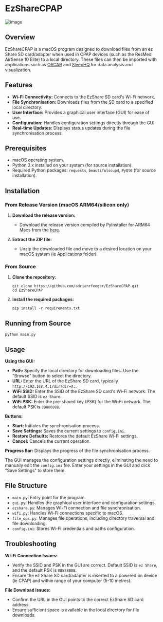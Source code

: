 # EzShareCPAP
![image](https://github.com/adrianRfeeger/EzShareCPAP/assets/139186297/504a469e-bc13-493b-97c0-7581bf821032)


## Overview

EzShareCPAP is a macOS program designed to download files from an ez Share SD card/adapter when used in CPAP devices (such as the ResMed AirSense 10 Elite) to a local directory. These files can then be imported with applications such as [OSCAR](https://www.sleepfiles.com/OSCAR/) and [SleepHQ](https://home.sleephq.com/) for data analysis and visualization.

## Features

- **Wi-Fi Connectivity:** Connects to the EzShare SD card's Wi-Fi network.
- **File Synchronisation:** Downloads files from the SD card to a specified local directory.
- **User Interface:** Provides a graphical user interface (GUI) for ease of use.
- **Configuration:** Handles configuration settings directly through the GUI.
- **Real-time Updates:** Displays status updates during the file synchronisation process.

## Prerequisites

- macOS operating system.
- Python 3.x installed on your system (for source installation).
- Required Python packages: `requests`, `beautifulsoup4`, `PyQt6` (for source installation).

## Installation

### From Release Version (macOS ARM64/silicon only)

1. **Download the release version:**

   - Download the release version compiled by PyInstaller for ARM64 Macs from the [here](https://github.com/adrianRfeeger/EzShareCPAP/releases/download/v1.0.1/EzShareCPAP.zip).

2. **Extract the ZIP file:**

   - Unzip the downloaded file and move to a desired location on your macOS system (ie Applications folder).
     
### From Source

1. **Clone the repository:**
   ```
   git clone https://github.com/adrianrfeeger/EzShareCPAP.git
   cd EzShareCPAP
   ```
2. **Install the required packages:**
   ```
   pip install -r requirements.txt
   ```

## Running from Source

   ```
   python main.py
   ```
## Usage

 **Using the GUI:**

   - **Path:** Specify the local directory for downloading files. Use the "Browse" button to select the directory.
   - **URL:** Enter the URL of the EzShare SD card, typically `http://192.168.4.1/dir?dir=A:`.
   - **WiFi SSID:** Enter the SSID of the EzShare SD card's Wi-Fi network. The default SSID is `ez Share`.
   - **WiFi PSK:** Enter the pre-shared key (PSK) for the Wi-Fi network. The default PSK is `88888888`.

   **Buttons:**
   - **Start:** Initiates the synchronisation process.
   - **Save Settings:** Saves the current settings to `config.ini`.
   - **Restore Defaults:** Restores the default EzShare Wi-Fi settings.
   - **Cancel:** Cancels the current operation.

   **Progress Bar:** Displays the progress of the file synchronisation process.

   The GUI manages the configuration settings directly, eliminating the need to manually edit the `config.ini` file. Enter your settings in the GUI and click "Save Settings" to store them.

## File Structure

- `main.py`: Entry point for the program.
- `gui.py`: Handles the graphical user interface and configuration settings.
- `ezshare.py`: Manages Wi-Fi connection and file synchronisation.
- `wifi.py`: Handles Wi-Fi connections specific to macOS.
- `file_ops.py`: Manages file operations, including directory traversal and file downloading.
- `config.ini`: Stores Wi-Fi credentials and paths configuration.

## Troubleshooting

**Wi-Fi Connection Issues:**
  - Verify the SSID and PSK in the GUI are correct. Default SSID is `ez Share`, and the default PSK is `88888888`.
  - Ensure the ez Share SD card/adapter is inserted to a powered on device (ie CPAP) and within range of your computer (5-10 metres).

 **File Download Issues:**
  - Confirm the URL in the GUI points to the correct EzShare SD card address.
  - Ensure sufficient space is available in the local directory for file downloads.
